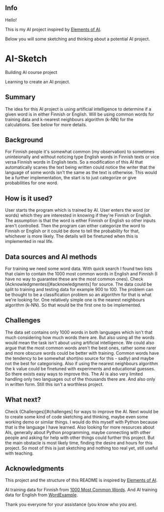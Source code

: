 ## Info

Hello!

This is my AI project inspired by [Elements of AI](https://www.elementsofai.com).

Below you will some sketching and thinking about a potential AI project.

# AI-Sketch
Building AI course project

Learning to create an AI project.

## Summary
The idea for this AI project is using artificial intelligence to determine if a given word is in either Finnish or English. Will be using common words for training data and k-nearest neighbours algorithm (k-NN) for the calculations. See below for more details.

## Background
For Finnish people it's somewhat common (my observation) to sometimes uninteionally and without noticing type English words in Finnish texts or vice versa Finnish words in English texts. So a modification of this AI that automatically scanes the text being written could notice the writer that the language of some words isn't the same as the text is otherwise. This would be a further implementation, the start is to just categorize or give probabilities for one word.

## How is it used?
User starts the program which is trained by AI. User enters the word (or words) which they are interested in knowing if they're Finnish or English. The assumption is that the word is either Finnish or English so other inputs aren't controlled. Then the program can either categorize the word to Finnish or English or it could be done to tell the probability for that, whichever is more likely. The details will be finetuned when this is implemented in real life.

## Data sources and AI methods
For training we need some word data. With quick search I found two lists that claim to contain the 1000 most common words in English and Finnish (I have no way to guarantee these are the most common ones). Check (Acknowledgmentes)[#acknowledgments] for source. The data could be split to training and testing data for example 900 to 100. The problem can be thought to be a classification problem so an algorithm for that is what we're looking for. One relatively simple one is the nearest neighbours algorithm (k-NN). So that would be the first one to be implemented.

<a name="challenges"></a>
## Challenges
The data set contains only 1000 words in both languages which isn't that much considering how much words there are. But also using all the words would mean the task isn't about using artificial intelligence. We could also argue that the most common words aren't the best ones, rather some rarer and more obscure words could be better with training. Common words have the tendency to be somewhat short(no source for this - sadly) and maybe not the best for categorising. Also if using the nearest neighbours algorithm the k value could be finetuned with experiments and educational guesses. So there exists easy ways to improve this. The AI is also very limited handling only two languages out of the thousands there are. And also only in written form. Still this isn't a worthless project.

## What next?
Check (Challenges)[#challenges] for ways to improve the AI. Next would be to create some kind of code sketching and thinking, maybe even some working demo or similar things. I would do this myself with Python because that is the language I have learned. Also looking for more resources about AIs, generally about Python programming, maybe connecting with other people and asking for help with other things could further this project. But the main obstacle is most likely time, finding the desire and hours for this project. So most of this is just sketching and nothing too real yet, still useful with teaching.

<a name="acknowledgments"></a>
## Acknowledgments
This project and the structure of this README is inspired by [Elements of AI](https://www.elementsofai.com).

AI training data for Finnish from [1000 Most Common Words](https://1000mostcommonwords.com/1000-most-common-finnish-words/). And AI training data for English from [WordExample](https://www.wordexample.com/list/most-common-words-1k).

Thank you everyone for your assistance (you know who you are).